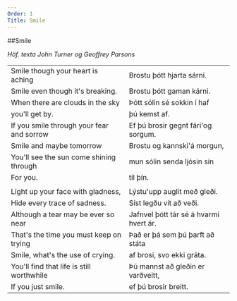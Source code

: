 ```yaml
---
Order: 1
Title: Smile
---
```


##Smile

*Höf. texta John Turner og Geoffrey Parsons*

|                                              |                                        |
|:---------------------------------------------|:---------------------------------------|
| Smile though your heart is aching            | Brostu þótt hjarta sárni.  
| Smile even though it's breaking.             | Brostu þótt gaman kárni.  
| When there are clouds in the sky             | Þótt sólin sé sokkin í haf  
| you'll get by.                               | þú kemst af.  
| If you smile through your fear and sorrow    | Ef þú brosir gegnt fári'og sorgum.  
| Smile and maybe tomorrow                     | Brostu og kannski'á morgun,  
| You'll see the sun come shining through      | mun sólin senda ljósin sín  
| For you.                                     | til þín.  
|                                              |  
| Light up your face with gladness,            | Lýstu'upp auglit með gleði.  
| Hide every trace of sadness.                 | Síst legðu vit að veði.  
| Although a tear may be ever so near          | Jafnvel þótt tár sé á hvarmi hvert ár.  
| That's the time you must keep on trying      | Það er þá sem þú þarft að státa  
| Smile, what's the use of crying.             | af brosi, svo ekki gráta.  
| You'll find that life is still worthwhile    | Þú mannst að gleðin er varðveitt,  
| If you just smile.                           | ef þú brosir breitt.  



